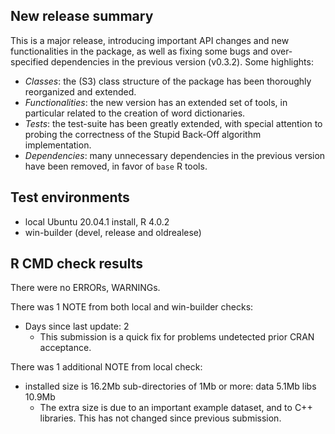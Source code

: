 ## New release summary
This is a major release, introducing important API changes and new functionalities in the package, as well as fixing some bugs and over-specified dependencies in the previous version (v0.3.2). Some highlights:

- *Classes*: the (S3) class structure of the package has been thoroughly reorganized and extended.
- *Functionalities*: the new version has an extended set of tools, in particular
related to the creation of word dictionaries.
- *Tests*: the test-suite has been greatly extended, with special attention to
probing the correctness of the Stupid Back-Off algorithm implementation.
- *Dependencies*: many unnecessary dependencies in the previous version have been removed, in favor of `base` R tools.

## Test environments
* local Ubuntu 20.04.1 install, R 4.0.2
* win-builder (devel, release and oldrealese)

## R CMD check results
There were no ERRORs, WARNINGs.

There was 1 NOTE from both local and win-builder checks:
* Days since last update: 2
    - This submission is a quick fix for problems undetected prior CRAN acceptance.

There was 1 additional NOTE from local check:
* installed size is 16.2Mb
    sub-directories of 1Mb or more:
      data   5.1Mb
      libs  10.9Mb
    - The extra size is due to an important example dataset, and to C++ libraries. This has not changed since previous submission.